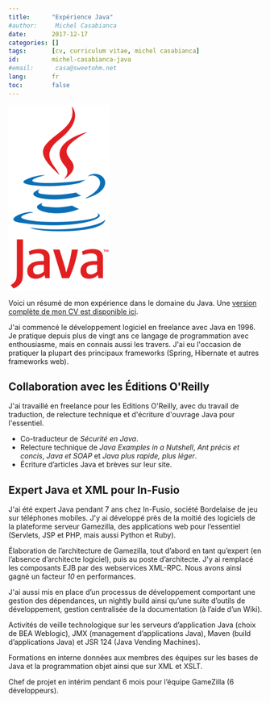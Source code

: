 ```yaml
---
title:      "Expérience Java"
#author:     Michel Casabianca
date:       2017-12-17
categories: []
tags:       [cv, curriculum vitae, michel casabianca]
id:         michel-casabianca-java
#email:      casa@sweetohm.net
lang:       fr
toc:        false
---
```


![](michel-casabianca-java.png)

Voici un résumé de mon expérience dans le domaine du Java. Une [version complète de mon CV est disponible ici](http://sweetohm.net/article/michel-casabianca.html).

J'ai commencé le développement logiciel en freelance avec Java en 1996. Je pratique depuis plus de vingt ans ce langage de programmation avec enthousiasme, mais en connais aussi les travers. J'ai eu l'occasion de pratiquer la plupart des principaux frameworks (Spring, Hibernate et autres frameworks web).

Collaboration avec les Éditions O'Reilly
----------------------------------------

J'ai travaillé en freelance pour les Editions O'Reilly, avec du travail de traduction, de relecture technique et d'écriture d'ouvrage Java pour l'essentiel.

- Co-traducteur de *Sécurité en Java*.
- Relecture technique de *Java Examples in a Nutshell*, *Ant précis et concis*, *Java et SOAP* et *Java plus rapide, plus léger*.
- Écriture d’articles Java et brèves sur leur site.

Expert Java et XML pour In-Fusio
--------------------------------

J'ai été expert Java pendant 7 ans chez In-Fusio, société Bordelaise de jeu sur téléphones mobiles. J'y ai développé près de la moitié des logiciels de la plateforme serveur Gamezilla, des applications web pour l’essentiel (Servlets, JSP et PHP, mais aussi Python et Ruby).

Élaboration de l’architecture de Gamezilla, tout d’abord en tant qu’expert (en l’absence d’architecte logiciel), puis au poste d’architecte. J'y ai remplacé les composants EJB par des webservices XML-RPC. Nous avons ainsi gagné un facteur *10* en performances.

J'ai aussi mis en place d’un processus de développement comportant une gestion des dépendances, un nightly build ainsi qu’une suite d’outils de développement, gestion centralisée de la documentation (à l’aide d’un Wiki).

Activités de veille technologique sur les serveurs d’application Java (choix de BEA Weblogic), JMX (management d’applications Java), Maven (build d’applications Java) et JSR 124 (Java Vending Machines).

Formations en interne données aux membres des équipes sur les bases de Java et la programmation objet ainsi que sur XML et XSLT.

Chef de projet en intérim pendant 6 mois pour l’équipe GameZilla (6 développeurs).


